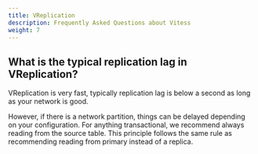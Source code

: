 ```yaml
---
title: VReplication
description: Frequently Asked Questions about Vitess
weight: 7
---
```



## What is the typical replication lag in VReplication?

VReplication is very fast, typically replication lag is below a second as long as your network is good. 

However, if there is a network partition, things can be delayed depending on your configuration. For anything transactional, we recommend always reading from the source table. This principle follows the same rule as recommending reading from primary instead of a replica.

